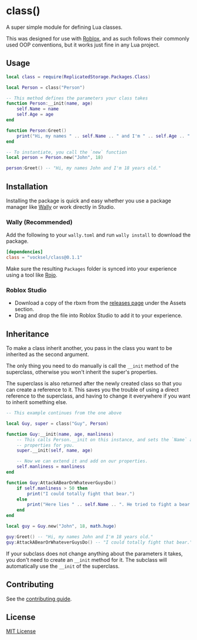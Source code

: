 # class()

A super simple module for defining Lua classes.

This was designed for use with [Roblox](https://roblox.com), and as such follows
their commonly used OOP conventions, but it works just fine in any Lua project.

## Usage

```lua
local class = require(ReplicatedStorage.Packages.Class)

local Person = class("Person")

-- This method defines the parameters your class takes
function Person:__init(name, age)
	self.Name = name
	self.Age = age
end

function Person:Greet()
	print("Hi, my names " .. self.Name .. " and I'm " .. self.Age .. " years old.")
end

-- To instantiate, you call the `new` function
local person = Person.new("John", 18)

person:Greet() -- "Hi, my names John and I'm 18 years old."
```

## Installation

Installing the package is quick and easy whether you use a package manager like [Wally](https://github.com/UpliftGames/wally) or work directly in Studio.

### Wally (Recommended)

Add the following to your `wally.toml` and run `wally install` to download the package.

```toml
[dependencies]
class = "vocksel/class@0.1.1"
```

Make sure the resulting `Packages` folder is synced into your experience using a tool like [Rojo](https://github.com/rojo-rbx/rojo/).

### Roblox Studio

* Download a copy of the rbxm from the [releases page](https://github.com/vocksel/class/releases/latest) under the Assets section.
* Drag and drop the file into Roblox Studio to add it to your experience.

## Inheritance

To make a class inherit another, you pass in the class you want to be inherited
as the second argument.

The only thing you need to do manually is call the `__init` method of the
superclass, otherwise you won't inherit the super's properties.

The superclass is also returned after the newly created class so that you can
create a reference to it. This saves you the trouble of using a direct reference
to the superclass, and having to change it everywhere if you want to inherit
something else.

```lua
-- This example continues from the one above

local Guy, super = class("Guy", Person)

function Guy:__init(name, age, manliness)
	-- This calls Person.__init on this instance, and sets the `Name` and `Age`
	-- properties for you.
	super.__init(self, name, age)

	-- Now we can extend it and add on our properties.
	self.manliness = manliness
end

function Guy:AttackABearOrWhateverGuysDo()
	if self.manliness > 50 then
		print("I could totally fight that bear.")
	else
		print("Here lies " .. self.Name .. ". He tried to fight a bear.")
	end
end

local guy = Guy.new("John", 18, math.huge)

guy:Greet() -- "Hi, my names John and I'm 18 years old."
guy:AttackABearOrWhateverGuysDo() -- "I could totally fight that bear."
```

If your subclass does not change anything about the parameters it takes, you
don't need to create an `__init` method for it. The subclass will automatically
use the `__init` of the superclass.

## Contributing

See the [contributing guide](CONTRIBUTING.md).
## License

[MIT License](LICENSE)